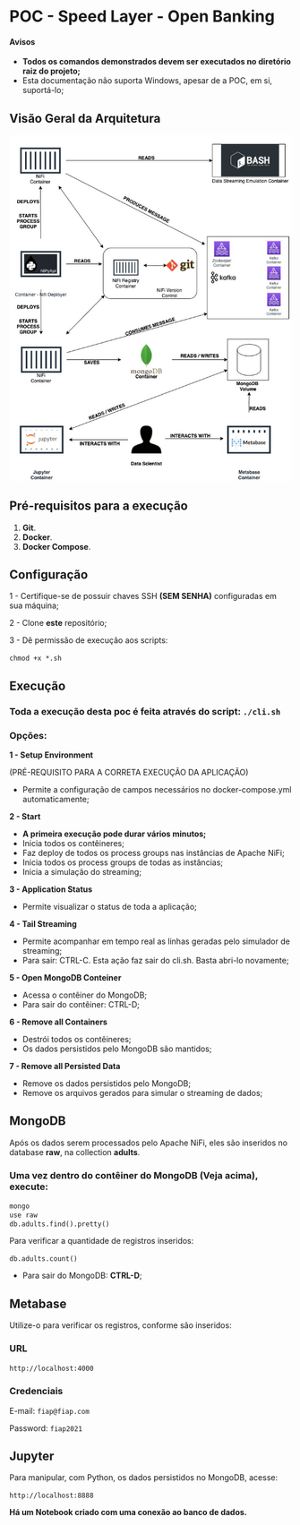 # POC - Speed Layer - Open Banking

#### Avisos
- **Todos os comandos demonstrados devem ser executados no diretório raiz do projeto;**
- Esta documentação não suporta Windows, apesar de a POC, em si, suportá-lo;


## Visão Geral da Arquitetura

![Arquitetura - Visão Geral](doc/SpeedLayer.jpg)

## Pré-requisitos para a execução

 1. **Git**.
 2. **Docker**.
 3. **Docker Compose**.

## Configuração

1 -  Certifique-se de possuir chaves SSH **(SEM SENHA)** configuradas em sua máquina;

2 - Clone **este** repositório;

3 - Dê permissão de execução aos scripts:

`chmod +x *.sh`

## Execução
### Toda a execução desta poc é feita através do script: `./cli.sh`

### Opções:
**1 - Setup Environment**

(PRÉ-REQUISITO PARA A CORRETA EXECUÇÃO DA APLICAÇÃO)
- Permite a configuração de campos necessários no docker-compose.yml automaticamente;

**2 - Start**
- **A primeira execução pode durar vários minutos;**
- Inicia todos os contêineres;
- Faz deploy de todos os process groups nas instâncias de Apache NiFi;
- Inicia todos os process groups de todas as instâncias;
- Inicia a simulação do streaming;

**3 - Application Status**
- Permite visualizar o status de toda a aplicação;

**4 - Tail Streaming**
- Permite acompanhar em tempo real as linhas geradas pelo simulador de streaming;
- Para sair: CTRL-C. Esta ação faz sair do cli.sh. Basta abri-lo novamente;

**5 - Open MongoDB Conteiner**
- Acessa o contêiner do MongoDB;
- Para sair do contêiner: CTRL-D;

**6 - Remove all Containers**
- Destrói todos os contêineres;
- Os dados persistidos pelo MongoDB são mantidos;

**7 - Remove all Persisted Data**
- Remove os dados persistidos pelo MongoDB;
- Remove os arquivos gerados para simular o streaming de dados;
 
## MongoDB
Após os dados serem processados pelo Apache NiFi, eles são inseridos no database **raw**, na collection **adults**.

### Uma vez dentro do contêiner do MongoDB (Veja acima), execute:
    mongo
    use raw
    db.adults.find().pretty()

Para verificar a quantidade de registros inseridos:

`db.adults.count()`

- Para sair do MongoDB: **CTRL-D**;

## Metabase
Utilize-o para verificar os registros, conforme são inseridos:

### URL
`http://localhost:4000`

### Credenciais
E-mail: `fiap@fiap.com`

Password: `fiap2021`

## Jupyter
Para manipular, com Python, os dados persistidos no MongoDB, acesse:

`http://localhost:8888`

**Há um Notebook criado com uma conexão ao banco de dados.**
